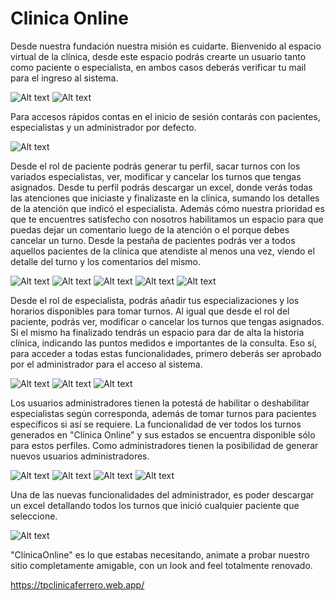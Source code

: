 # Clinica Online

Desde nuestra fundación nuestra misión es cuidarte.
Bienvenido al espacio virtual de la clínica, desde este espacio podrás crearte un usuario tanto como paciente o especialista, en ambos casos deberás verificar tu mail para el ingreso al sistema.

![Alt text](image.png)
![Alt text](image-1.png)

Para accesos rápidos contas en el inicio de sesión contarás con pacientes, especialistas y un administrador por defecto.

![Alt text](image-8.png)

Desde el rol de paciente podrás generar tu perfil, sacar turnos con los variados especialistas, ver, modificar y cancelar los turnos que tengas asignados. Desde tu perfil podrás descargar un excel, donde verás todas las atenciones que iniciaste y finalizaste en la clínica, sumando los detalles de la atención que indicó el especialista. Además cómo nuestra prioridad es que te encuentres satisfecho con nosotros habilitamos un espacio para que puedas dejar un comentario luego de la atención o el porque debes cancelar un turno. Desde la pestaña de pacientes podrás ver a todos aquellos pacientes de la clínica que atendiste al menos una vez, viendo el detalle del turno y los comentarios del mismo.

![Alt text](image-5.png)
![Alt text](image-6.png)
![Alt text](image-3.png)
![Alt text](image-2.png)
![Alt text](image-16.png)

Desde el rol de especialista, podrás añadir tus especializaciones y los horarios disponibles para tomar turnos. Al igual que desde el rol del paciente, podrás ver, modificar o cancelar los turnos que tengas asignados. Si el mismo ha finalizado tendrás un espacio para dar de alta la historia clínica, indicando las puntos medidos e importantes de la consulta. Eso sí, para acceder a todas estas funcionalidades, primero deberás ser aprobado por el administrador para el acceso al sistema. 

![Alt text](image-10.png)
![Alt text](image-9.png)
![Alt text](image-7.png)

Los usuarios administradores tienen la potestá de habilitar o deshabilitar especialistas según corresponda, además de tomar turnos para pacientes específicos si así se requiere. La funcionalidad de ver todos los turnos generados en "Clínica Online" y sus estados se encuentra disponible sólo para estos perfiles. Como administradores tienen la posibilidad de generar nuevos usuarios administradores.

![Alt text](image-11.png)
![Alt text](image-14.png)
![Alt text](image-12.png)
![Alt text](image-13.png)

Una de las nuevas funcionalidades del administrador, es poder descargar un excel detallando todos los turnos que inició cualquier paciente que seleccione.

![Alt text](image-15.png)

"ClínicaOnline" es lo que estabas necesitando, animate a probar nuestro sitio completamente amigable, con un look and feel totalmente renovado.

https://tpclinicaferrero.web.app/
